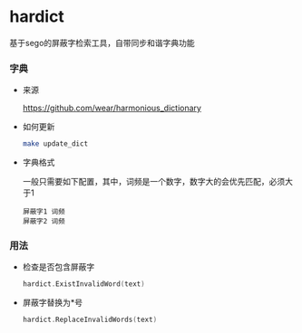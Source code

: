 hardict
===

基于sego的屏蔽字检索工具，自带同步和谐字典功能

### 字典

* 来源

  https://github.com/wear/harmonious_dictionary

* 如何更新

  ``` bash
  make update_dict
  ```

* 字典格式

  一般只需要如下配置，其中，词频是一个数字，数字大的会优先匹配，必须大于1

  ```
  屏蔽字1 词频
  屏蔽字2 词频
  ```

### 用法

* 检查是否包含屏蔽字

  ``` go
  hardict.ExistInvalidWord(text)
  ```

* 屏蔽字替换为*号

  ``` go
  hardict.ReplaceInvalidWords(text)
  ```
